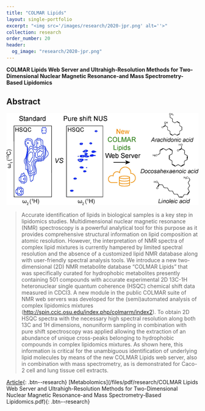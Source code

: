 ```yaml
---
title: "COLMAR Lipids"
layout: single-portfolio
excerpt: "<img src='/images/research/2020-jpr.png' alt=''>"
collection: research
order_number: 20
header: 
  og_image: "research/2020-jpr.png"
---
```


**COLMAR Lipids Web Server and Ultrahigh-Resolution Methods for Two-Dimensional Nuclear Magnetic Resonance-and Mass Spectrometry-Based Lipidomics**

## Abstract

![Toc](/images/research/2020-jpr.png)

> Accurate identification of lipids in biological samples is a key step in lipidomics studies. Multidimensional nuclear magnetic resonance (NMR) spectroscopy is a powerful analytical tool for this purpose as it provides comprehensive structural information on lipid composition at atomic resolution. However, the interpretation of NMR spectra of complex lipid mixtures is currently hampered by limited spectral resolution and the absence of a customized lipid NMR database along with user-friendly spectral analysis tools. We introduce a new two-dimensional (2D) NMR metabolite database “COLMAR Lipids” that was specifically curated for hydrophobic metabolites presently containing 501 compounds with accurate experimental 2D 13C-1H heteronuclear single quantum coherence (HSQC) chemical shift data measured in CDCl3. A new module in the public COLMAR suite of NMR web servers was developed for the (semi)automated analysis of complex lipidomics mixtures (http://spin.ccic.osu.edu/index.php/colmarm/index2). To obtain 2D HSQC spectra with the necessary high spectral resolution along both 13C and 1H dimensions, nonuniform sampling in combination with pure shift spectroscopy was applied allowing the extraction of an abundance of unique cross-peaks belonging to hydrophobic compounds in complex lipidomics mixtures. As shown here, this information is critical for the unambiguous identification of underlying lipid molecules by means of the new COLMAR Lipids web server, also in combination with mass spectrometry, as is demonstrated for Caco-2 cell and lung tissue cell extracts.


[Article](https://pubs.acs.org/doi/abs/10.1021/acs.jproteome.9b00845){: .btn--research} [Metabolomics](/files/pdf/research/COLMAR Lipids Web Server and Ultrahigh-Resolution Methods for Two-Dimensional Nuclear Magnetic Resonance-and Mass Spectrometry-Based Lipidomics.pdf){: .btn--research}
